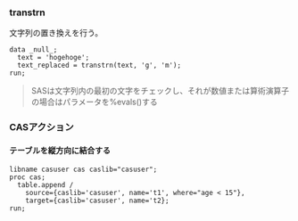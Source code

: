 ### transtrn

文字列の置き換えを行う。

``` sas
data _null_;
  text = 'hogehoge';
  text_replaced = transtrn(text, 'g', 'm');
run;
```

> SASは文字列内の最初の文字をチェックし、それが数値または算術演算子の場合はパラメータを%evals()する



### CASアクション

#### テーブルを縦方向に結合する

``` sas
libname casuser cas caslib="casuser";
proc cas;
  table.append /
    source={caslib='casuser', name='t1', where="age < 15"},
    target={caslib='casuser', name='t2};
run;
```
